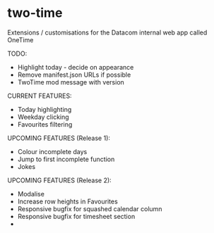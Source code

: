 # two-time
Extensions / customisations for the Datacom internal web app called OneTime


TODO:
- Highlight today - decide on appearance
- Remove manifest.json URLs if possible
- TwoTime mod message with version


CURRENT FEATURES:
- Today highlighting
- Weekday clicking
- Favourites filtering


UPCOMING FEATURES (Release 1):
* Colour incomplete days
* Jump to first incomplete function
* Jokes	


UPCOMING FEATURES (Release 2):
* Modalise
* Increase row heights in Favourites
* Responsive bugfix for squashed calendar column
* Responsive bugfix for timesheet section
* 
